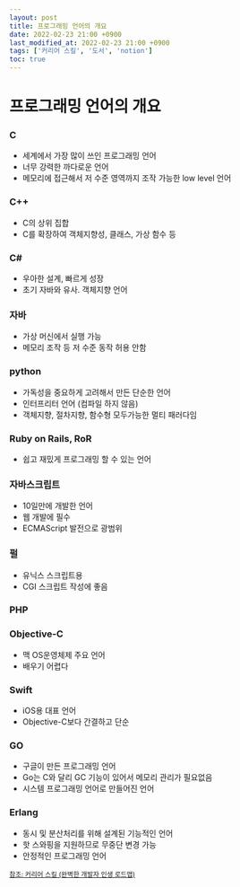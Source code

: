 ```yaml
---
layout: post
title: 프로그래밍 언어의 개요
date: 2022-02-23 21:00 +0900
last_modified_at: 2022-02-23 21:00 +0900
tags: ['커리어 스킬', '도서', 'notion']
toc: true
---
```

# 프로그래밍 언어의 개요
### C
- 세계에서 가장 많이 쓰인 프로그래밍 언어
- 너무 강력한 까다로운 언어
- 메모리에 접근해서 저 수준 영역까지 조작 가능한 low level 언어

### C++
- C의 상위 집합
- C를 확장하여 객체지향성, 클래스, 가상 함수 등

### C#
- 우아한 설계, 빠르게 성장
- 초기 자바와 유사. 객체지향 언어

### 자바
- 가상 머신에서 실행 가능
- 메모리 조작 등 저 수준 동작 허용 안함

### python
- 가독성을 중요하게 고려해서 만든 단순한 언어
- 인터프리터 언어 (컴파일 하지 않음)
- 객체지향, 절차지향, 함수형 모두가능한 멀티 패러다임

### Ruby on Rails, RoR
- 쉽고 재밌게 프로그래밍 할 수 있는 언어

### 자바스크립트
- 10일만에 개발한 언어
- 웹 개발에 필수
- ECMAScript 발전으로 광범위

### 펄
- 유닉스 스크립트용
- CGI 스크립트 작성에 좋음

### PHP

### Objective-C
- 맥 OS운영체제 주요 언어
- 배우기 어렵다

### Swift
- iOS용 대표 언어
- Objective-C보다 간결하고 단순

### GO
- 구글이 만든 프로그래밍 언어
- Go는 C와 달리 GC 기능이 있어서 메모리 관리가 필요없음
- 시스템 프로그래밍 언어로 만들어진 언어

### Erlang
- 동시 및 분산처리를 위해 설계된 기능적인 언어
- 핫 스와핑을 지원하므로 무중단 변경 가능
- 안정적인 프로그래밍 언어




<sub>[참조: 커리어 스킬 (완벽한 개발자 인생 로드맵)](http://www.yes24.com/Product/Goods/71829578)</sub>